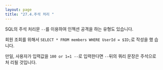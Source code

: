 ```yaml
---
layout: page
title: "27.4.주석 처리 "
--- 
```

SQL의 주석 처리문 `--`를 이용하여 인젝션 공격을 하는 유형도 있습니다.  

회원 조회를 위해서 `SELECT * FROM members WHERE UserId = $ID;`로 작성을 했 습니다.  

만일, 사용자가 입력값을 `100 or 1=1 --`로 입력한다면 `--`뒤의 쿼리 문장은 주석으로 처 리될 것입니다. 

